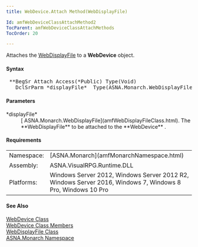 ```yaml
---
title: WebDevice.Attach Method(WebDisplayFile)

Id: amfWebDeviceClassAttachMethod2
TocParent: amfWebDeviceClassAttachMethods
TocOrder: 20

---
```


Attaches the [ WebDisplayFile](amfWebDisplayFileClass.html) to a **WebDevice** object.

#### Syntax 
<pre class="prettyprint"> **BegSr Attach Access(*Public) Type(Void)
   DclSrParm *displayFile*  Type(ASNA.Monarch.WebDisplayFile)**       </pre>  

#### Parameters
<dl>
        <dt>
 *displayFile* 
        </dt>
        <dd>
          [
        ASNA.Monarch.WebDisplayFile](amfWebDisplayFileClass.html). The 
 **WebDisplayFile**  to be attached to the 
 **WebDevice** .</dd>
</dl>  

<!-- -->

#### Requirements
<table class="dttable" cellspacing="0" cellpadding="4" width="60%">
           <colgroup>
            <col width="15%" style="font-weight:bold" />
            <col width="85%" />
          </colgroup>
          <tr>
            <td style="height: 29px">Namespace:</td>
            <td style="height: 29px">[ASNA.Monarch](amfMonarchNamespace.html)</td>
          </tr>
          <tr>
            <td>Assembly:</td>
            <td>ASNA.VisualRPG.Runtime.DLL</td>
          </tr>
         <tr>
            <td>Platforms:</td>
            <td> Windows Server 2012, Windows Server 2012 R2, Windows Server 2016, Windows 7, Windows 8 Pro, Windows 10 Pro</td>
         </tr>
</table>

<!-- end -->

#### See Also
[WebDevice Class](amfWebDeviceClass.html) <br /> [ WebDevice Class Members](amfWebDeviceClassMembers.html) <br /> [ WebDisplayFile Class](amfWebDisplayFileClass.html) <br /> [ASNA.Monarch Namespace](amfMonarchNamespace.html) 
